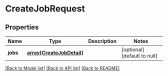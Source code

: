 # CreateJobRequest

## Properties
Name | Type | Description | Notes
------------ | ------------- | ------------- | -------------
**jobs** | [**array[CreateJobDetail]**](CreateJobDetail.md) |  | [optional] [default to null]

[[Back to Model list]](../README.md#documentation-for-models) [[Back to API list]](../README.md#documentation-for-api-endpoints) [[Back to README]](../README.md)


